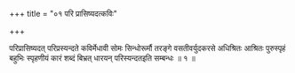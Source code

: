 +++
title = "०१ परि प्रासिष्यदत्कविः"

+++

परिप्रासिष्यदत् परिप्रस्यन्दते कविर्मेधावी सोमः सिन्धोरूर्मौ तरङ्गे वसतीवर्युदकरसे अधिश्रितः आश्रितः पुरुस्पृहं बहुभिः स्पृहणीयं कारं शब्दं बिभ्रत् धारयन् परिस्यन्दतइति सम्बन्धः ॥ १ ॥